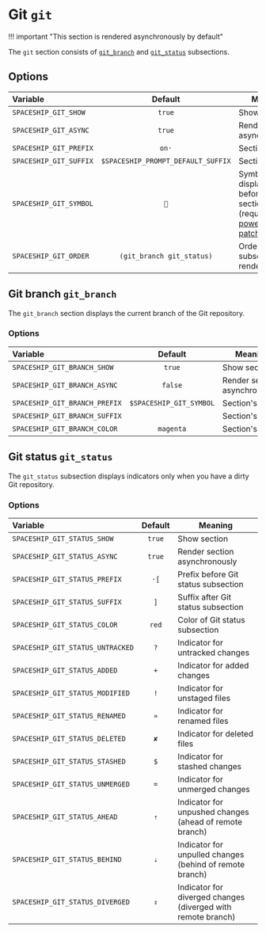 # Git `git`

!!! important "This section is rendered asynchronously by default"

The `git` section consists of [`git_branch`](#git-branch-git_branch) and [`git_status`](#git-status-git_status) subsections.

## Options

| Variable               |             Default                | Meaning                                                                                                     |
| :--------------------- | :--------------------------------: | ----------------------------------------------------------------------------------------------------------- |
| `SPACESHIP_GIT_SHOW`   |               `true`               | Show section                                                                                                |
| `SPACESHIP_GIT_ASYNC`  |               `true`               | Render section asynchronously                                                                               |
| `SPACESHIP_GIT_PREFIX` |               `on·`                | Section's prefix                                                                                            |
| `SPACESHIP_GIT_SUFFIX` | `$SPACESHIP_PROMPT_DEFAULT_SUFFIX` | Section's suffix                                                                                            |
| `SPACESHIP_GIT_SYMBOL` |               ``                  | Symbol displayed before the section (requires [powerline patched font](https://github.com/powerline/fonts)) |
| `SPACESHIP_GIT_ORDER`  |     `(git_branch git_status)`      | Order of git subsection rendering                                                                           |

## Git branch `git_branch`

The `git_branch` section displays the current branch of the Git repository.

### Options

| Variable                      |         Default         | Meaning                       |
| :---------------------------- | :---------------------: | ----------------------------- |
| `SPACESHIP_GIT_BRANCH_SHOW`   |         `true`          | Show section                  |
| `SPACESHIP_GIT_BRANCH_ASYNC`  |         `false`         | Render section asynchronously |
| `SPACESHIP_GIT_BRANCH_PREFIX` | `$SPACESHIP_GIT_SYMBOL` | Section's prefix              |
| `SPACESHIP_GIT_BRANCH_SUFFIX` |           ` `           | Section's suffix              |
| `SPACESHIP_GIT_BRANCH_COLOR`  |        `magenta`        | Section's color               |

## Git status `git_status`

The `git_status` subsection displays indicators only when you have a dirty Git repository.

### Options

| Variable                         | Default | Meaning                                                      |
| :------------------------------- | :-----: | ------------------------------------------------------------ |
| `SPACESHIP_GIT_STATUS_SHOW`      | `true`  | Show section                                                 |
| `SPACESHIP_GIT_STATUS_ASYNC`     | `true`  | Render section asynchronously                                |
| `SPACESHIP_GIT_STATUS_PREFIX`    |  `·[`   | Prefix before Git status subsection                          |
| `SPACESHIP_GIT_STATUS_SUFFIX`    |   `]`   | Suffix after Git status subsection                           |
| `SPACESHIP_GIT_STATUS_COLOR`     |  `red`  | Color of Git status subsection                               |
| `SPACESHIP_GIT_STATUS_UNTRACKED` |   `?`   | Indicator for untracked changes                              |
| `SPACESHIP_GIT_STATUS_ADDED`     |   `+`   | Indicator for added changes                                  |
| `SPACESHIP_GIT_STATUS_MODIFIED`  |   `!`   | Indicator for unstaged files                                 |
| `SPACESHIP_GIT_STATUS_RENAMED`   |   `»`   | Indicator for renamed files                                  |
| `SPACESHIP_GIT_STATUS_DELETED`   |   `✘`   | Indicator for deleted files                                  |
| `SPACESHIP_GIT_STATUS_STASHED`   |   `$`   | Indicator for stashed changes                                |
| `SPACESHIP_GIT_STATUS_UNMERGED`  |   `=`   | Indicator for unmerged changes                               |
| `SPACESHIP_GIT_STATUS_AHEAD`     |   `⇡`   | Indicator for unpushed changes (ahead of remote branch)      |
| `SPACESHIP_GIT_STATUS_BEHIND`    |   `⇣`   | Indicator for unpulled changes (behind of remote branch)     |
| `SPACESHIP_GIT_STATUS_DIVERGED`  |   `⇕`   | Indicator for diverged changes (diverged with remote branch) |
